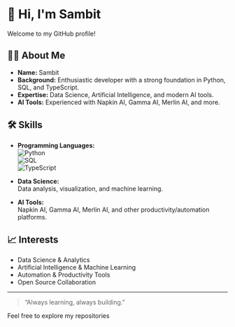 # 👋 Hi, I'm Sambit

Welcome to my GitHub profile!

## 👨‍💻 About Me

- **Name:** Sambit
- **Background:** Enthusiastic developer with a strong foundation in Python, SQL, and TypeScript.
- **Expertise:** Data Science, Artificial Intelligence, and modern AI tools.
- **AI Tools:** Experienced with Napkin AI, Gamma AI, Merlin AI, and more.

## 🛠️ Skills

- **Programming Languages:**  
  ![Python](https://img.shields.io/badge/-Python-blue?logo=python)  
  ![SQL](https://img.shields.io/badge/-SQL-lightgrey?logo=postgresql)  
  ![TypeScript](https://img.shields.io/badge/-TypeScript-3178c6?logo=typescript)

- **Data Science:**  
  Data analysis, visualization, and machine learning.

- **AI Tools:**  
  Napkin AI, Gamma AI, Merlin AI, and other productivity/automation platforms.

## 📈 Interests

- Data Science & Analytics  
- Artificial Intelligence & Machine Learning  
- Automation & Productivity Tools  
- Open Source Collaboration

----

> “Always learning, always building.”

Feel free to explore my repositories
